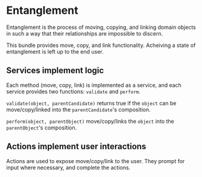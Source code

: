 # Entanglement

Entanglement is the process of moving, copying, and linking domain objects
in such a way that their relationships are impossible to discern.

This bundle provides move, copy, and link functionality.  Acheiving a state of 
entanglement is left up to the end user.


## Services implement logic

Each method (move, copy, link) is implemented as a service, and each service
provides two functions: `validate` and `perform`.

`validate(object, parentCandidate)` returns true if the `object` can be 
move/copy/linked into the `parentCandidate`'s composition.

`perform(object, parentObject)` move/copy/links the `object` into the 
`parentObject`'s composition.

## Actions implement user interactions

Actions are used to expose move/copy/link to the user.  They prompt for input
where necessary, and complete the actions.
